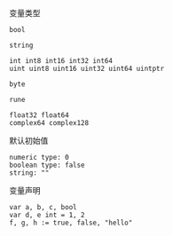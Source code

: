 变量类型

```
bool

string

int int8 int16 int32 int64
uint uint8 uint16 uint32 uint64 uintptr

byte

rune

float32 float64
complex64 complex128
```

默认初始值

```
numeric type: 0
boolean type: false
string: ""
```

变量声明

```
var a, b, c, bool
var d, e int = 1, 2
f, g, h := true, false, "hello"
```

